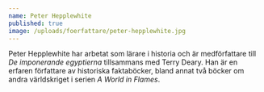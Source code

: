 ```yaml
---
name: Peter Hepplewhite
published: true
image: /uploads/foerfattare/peter-hepplewhite.jpg
---
```

Peter Hepplewhite har arbetat som lärare i historia och är medförfattare till _De imponerande egyptierna_ tillsammans med Terry Deary. Han är en erfaren författare av historiska faktaböcker, bland annat två böcker om andra världskriget i serien _A World in Flames_.
